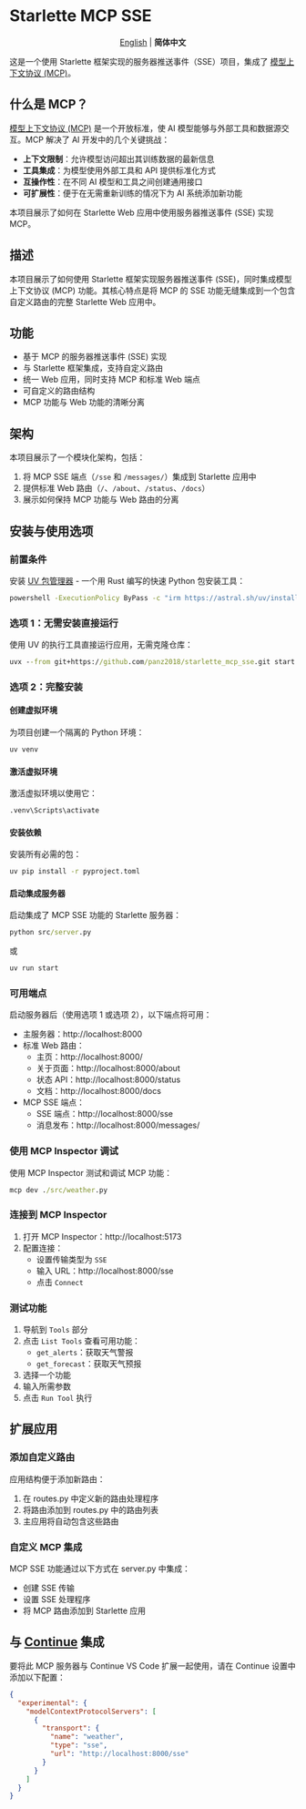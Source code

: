 # Starlette MCP SSE

<p align="center">
  <a href="/README.md">English</a> | <strong>简体中文</strong>
</p>

这是一个使用 Starlette 框架实现的服务器推送事件（SSE）项目，集成了 [模型上下文协议 (MCP)](https://modelcontextprotocol.io/)。

## 什么是 MCP？

[模型上下文协议 (MCP)](https://modelcontextprotocol.io/) 是一个开放标准，使 AI 模型能够与外部工具和数据源交互。MCP 解决了 AI 开发中的几个关键挑战：

- **上下文限制**：允许模型访问超出其训练数据的最新信息
- **工具集成**：为模型使用外部工具和 API 提供标准化方式
- **互操作性**：在不同 AI 模型和工具之间创建通用接口
- **可扩展性**：便于在无需重新训练的情况下为 AI 系统添加新功能

本项目展示了如何在 Starlette Web 应用中使用服务器推送事件 (SSE) 实现 MCP。

## 描述

本项目展示了如何使用 Starlette 框架实现服务器推送事件 (SSE)，同时集成模型上下文协议 (MCP) 功能。其核心特点是将 MCP 的 SSE 功能无缝集成到一个包含自定义路由的完整 Starlette Web 应用中。

## 功能

- 基于 MCP 的服务器推送事件 (SSE) 实现
- 与 Starlette 框架集成，支持自定义路由
- 统一 Web 应用，同时支持 MCP 和标准 Web 端点
- 可自定义的路由结构
- MCP 功能与 Web 功能的清晰分离

## 架构

本项目展示了一个模块化架构，包括：

1. 将 MCP SSE 端点（`/sse` 和 `/messages/`）集成到 Starlette 应用中
2. 提供标准 Web 路由（`/`、`/about`、`/status`、`/docs`）
3. 展示如何保持 MCP 功能与 Web 路由的分离

## 安装与使用选项

### 前置条件

安装 [UV 包管理器](https://docs.astral.sh/uv/) - 一个用 Rust 编写的快速 Python 包安装工具：

```cmd
powershell -ExecutionPolicy ByPass -c "irm https://astral.sh/uv/install.ps1 | iex"
```

### 选项 1：无需安装直接运行

使用 UV 的执行工具直接运行应用，无需克隆仓库：

```cmd
uvx --from git+https://github.com/panz2018/starlette_mcp_sse.git start
```

### 选项 2：完整安装

#### 创建虚拟环境

为项目创建一个隔离的 Python 环境：

```cmd
uv venv
```

#### 激活虚拟环境

激活虚拟环境以使用它：

```cmd
.venv\Scripts\activate
```

#### 安装依赖

安装所有必需的包：

```cmd
uv pip install -r pyproject.toml
```

#### 启动集成服务器

启动集成了 MCP SSE 功能的 Starlette 服务器：

```cmd
python src/server.py
```

或

```cmd
uv run start
```

### 可用端点

启动服务器后（使用选项 1 或选项 2），以下端点将可用：

- 主服务器：http://localhost:8000
- 标准 Web 路由：
  - 主页：http://localhost:8000/
  - 关于页面：http://localhost:8000/about
  - 状态 API：http://localhost:8000/status
  - 文档：http://localhost:8000/docs
- MCP SSE 端点：
  - SSE 端点：http://localhost:8000/sse
  - 消息发布：http://localhost:8000/messages/

### 使用 MCP Inspector 调试

使用 MCP Inspector 测试和调试 MCP 功能：

```cmd
mcp dev ./src/weather.py
```

### 连接到 MCP Inspector

1. 打开 MCP Inspector：http://localhost:5173
2. 配置连接：
   - 设置传输类型为 `SSE`
   - 输入 URL：http://localhost:8000/sse
   - 点击 `Connect`

### 测试功能

1. 导航到 `Tools` 部分
2. 点击 `List Tools` 查看可用功能：
   - `get_alerts`：获取天气警报
   - `get_forecast`：获取天气预报
3. 选择一个功能
4. 输入所需参数
5. 点击 `Run Tool` 执行

## 扩展应用

### 添加自定义路由

应用结构便于添加新路由：

1. 在 routes.py 中定义新的路由处理程序
2. 将路由添加到 routes.py 中的路由列表
3. 主应用将自动包含这些路由

### 自定义 MCP 集成

MCP SSE 功能通过以下方式在 server.py 中集成：

- 创建 SSE 传输
- 设置 SSE 处理程序
- 将 MCP 路由添加到 Starlette 应用

## 与 [Continue](https://www.continue.dev/) 集成

要将此 MCP 服务器与 Continue VS Code 扩展一起使用，请在 Continue 设置中添加以下配置：

```json
{
  "experimental": {
    "modelContextProtocolServers": [
      {
        "transport": {
          "name": "weather",
          "type": "sse",
          "url": "http://localhost:8000/sse"
        }
      }
    ]
  }
}
```
